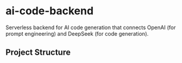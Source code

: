 # ai-code-backend

Serverless backend for AI code generation that connects OpenAI (for prompt engineering) and DeepSeek (for code generation).

## Project Structure
